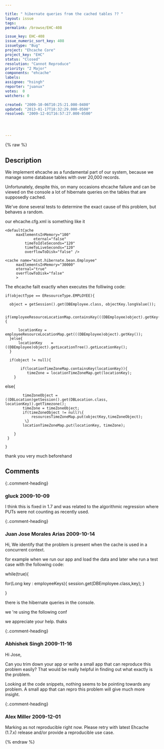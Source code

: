 ```yaml
---

title: " hibernate queries from the cached tables ?? "
layout: issue
tags: 
permalink: /browse/EHC-408

issue_key: EHC-408
issue_numeric_sort_key: 408
issuetype: "Bug"
project: "Ehcache Core"
project_key: "EHC"
status: "Closed"
resolution: "Cannot Reproduce"
priority: "2 Major"
components: "ehcache"
labels: 
assignee: "hsingh"
reporter: "juanux"
votes:  0
watchers: 0

created: "2009-10-06T10:25:21.000-0400"
updated: "2013-01-17T18:32:29.000-0500"
resolved: "2009-12-01T16:57:27.000-0500"




---
```


{% raw %}

## Description

<div markdown="1" class="description">

	
We implement ehcache as a fundamental part of our system,
because we manage some database tables with over 20,000 records.

Unfortunately, despite this, on many occasions ehcache
failure and can be viewed on the console a lot of  hibernate queries on the tables that are supposedly cached.

We've done several tests to determine the exact cause of this problem, but behaves a random.

our ehcache.cfg.xml is something like it

	<defaultCache 
         maxElementsInMemory="100" 
				 eternal="false"
		     timeToIdleSeconds="120" 
		     timeToLiveSeconds="120" 
		     overflowToDisk="false" />

	<cache name="mint.hibernate.bean.Employee"
         maxElementsInMemory="30000"
         eternal="true"
         overflowToDisk="false"
         >

The ehcache failt exactly when executes the folliwing code:

    if(objectType == EResourceType.EMPLOYEE){
    	
      object = getSession().get(DBEmployee.class, objectKey.longValue()); 
    
      if(employeeResourceLocationMap.containsKey(((DBEmployee)object).getKey())){
    	
    	  locationKey = employeeResourceLocationMap.get(((DBEmployee)object).getKey());
      }else{
    	  locationKey    =  ((DBEmployee)object).getLocationTree().getLocationKey();
      }

      if(object != null){

    	   if(locationTimeZoneMap.containsKey(locationKey)){
    		  timeZone = locationTimeZoneMap.get(locationKey);
    	}

   else\{   
   	
	        timeZoneObject =  ((DBLocation)getSession().get(DBLocation.class, locationKey)).getTimezone();
	        timeZone = timeZoneObject;
	        if(timeZoneObject != null)\{
	            resourcesTimeZoneMap.put(objectKey,timeZoneObject);
	       	 \}
	        locationTimeZoneMap.put(locationKey, timeZone);
        
    	}
     }
      
    }

	
	
thank you very much beforehand

</div>

## Comments


{:.comment-heading}
### **gluck** <span class="date">2009-10-09</span>

<div markdown="1" class="comment">

I think this is fixed in 1.7 and was related to the algorithmic regression where PUTs were not counting as recently used.

</div>


{:.comment-heading}
### **Juan Jose Morales Arias** <span class="date">2009-10-14</span>

<div markdown="1" class="comment">

Hi,
We identify that the problem is present when the cache is used in a
concurrent context.

for example when we run our app and load the data and later whe run a test case with the following code:

while(true)\{

for(Long key : employeeKeys)\{
session.get(DBEmployee.class,key);
\}


\}

there is the hibernate queries in the console.

we 're using the following conf

<cache name="mint.hibernate.bean.DBEmployee"
maxElementsInMemory="30000"
eternal="true"
overflowToDisk="false">
<!--! init=\* -->
</cache>

we appreciate your help.
thaks

</div>


{:.comment-heading}
### **Abhishek Singh** <span class="date">2009-11-16</span>

<div markdown="1" class="comment">

Hi Jose,

Can you trim down your app or write a small app that can reproduce this problem easily? That would be really helpful in finding out what exactly is the problem.

Looking at the code snippets, nothing seems to be pointing towards any problem. A small app that can repro this problem will give much more insight.

</div>


{:.comment-heading}
### **Alex Miller** <span class="date">2009-12-01</span>

<div markdown="1" class="comment">

Marking as not reproducible right now.  Please retry with latest Ehcache (1.7.x) release and/or provide a reproducible use case.

</div>



{% endraw %}
